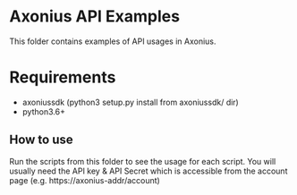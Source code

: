 # Axonius API Examples #

This folder contains examples of API usages in Axonius.

# Requirements #
* axoniussdk (python3 setup.py install from axoniussdk/ dir)
* python3.6+

## How to use ##
Run the scripts from this folder to see the usage for each script. You will usually need the API key & API Secret
which is accessible from the account page (e.g. https://axonius-addr/account)
